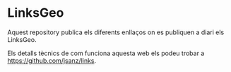 # LinksGeo

Aquest repository publica els diferents enllaços on es publiquen a diari els LinksGeo.

Els detalls tècnics de com funciona aquesta web els podeu trobar a <https://github.com/jsanz/links>.
